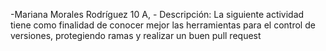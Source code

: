 -Mariana Morales Rodríguez 10 A, - Descripción: La siguiente actividad tiene como finalidad de conocer mejor las herramientas para el control de versiones, protegiendo ramas y realizar un buen pull request
